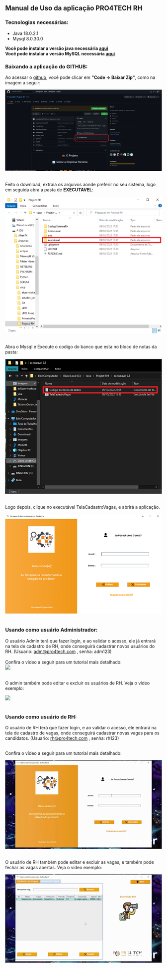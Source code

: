 ## Manual de Uso da aplicação PRO4TECH RH

### Tecnologias necessárias:

- Java 18.0.2.1
- Mysql 8.0.30.0

**Você pode instalar a versão java necessária <a href="https://www.java.com/pt-BR/download/">aqui</a>**<br>
**Você pode instalar a versão MySQL necessária <a href="https://dev.mysql.com/downloads/installer/">aqui</a>**

### Baixando a aplicação do GITHUB:

Ao acessar o <a href="https://github.com/ZeldaBD/Project-RH/tree/main">github</a>, você pode clicar em **"Code -> Baixar Zip"**, como na imagem a seguir:<br>

<img src="/Como-usar/img/github02.png"><br><br>

Feito o download, extraia os arquivos aonde preferir no seu sistema, logo em seguida abra a pasta de **EXECUTAVEL**:<br>

<img src="/Como-usar/img/folders.png"><br><br>

Abra o Mysql e Execute o codigo do banco que esta no bloco de notas da pasta:<br>

<img src="/Como-usar/img/pastaexec.png"><br><br>

Logo depois, clique no executável TelaCadastroVagas, e abrirá a aplicação.<br>

<img src="/Como-usar/img/rhtela01.png"><br><br>

### Usando como usuário Administrador:

O usuário Admin terá que fazer login, e ao validar o acesso, ele já entrará na tela de cadastro de RH, onde conseguirá cadastrar novos usuários do RH. (Usuario: adm@pro4tech.com , senha: adm123) <br><br>
Confira o video a seguir para um tutorial mais detalhado:<br>
<img src="/Como-usar/img/rh01.gif"><br><br>

O admin também pode editar e excluir os usuários de RH. Veja o vídeo exemplo: <br>

<img src="/Como-usar/img/rh02.gif"><br><br>

### Usando como usuário de RH:

O usuário de RH terá que fazer login, e ao validar o acesso, ele entrará na tela de cadastro de vagas, onde conseguirá cadastrar novas vagas para os candidatos. (Usuario: rh@pro4tech.com , senha: rh123) <br><br>

Confira o vídeo a seguir para um tutorial mais detalhado: <br>

<img src="/Como-usar/img/rh03.gif"><br><br>

O usuário de RH também pode editar e excluir as vagas, e também pode fechar as vagas abertas. Veja o vídeo exemplo: <br>

<img src="/Como-usar/img/rh04.gif"><br><br>
